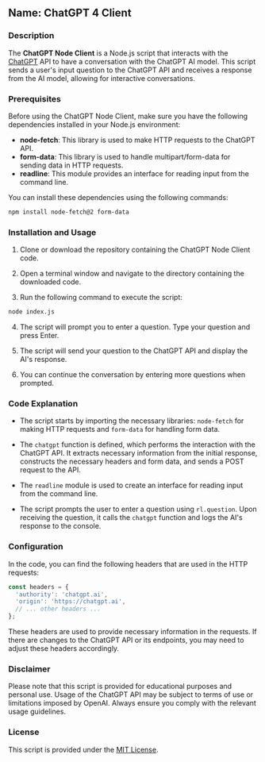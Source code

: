 ## Name: ChatGPT 4 Client

### Description
The **ChatGPT Node Client** is a Node.js script that interacts with the [ChatGPT](https://chatgpt.ai/) API to have a conversation with the ChatGPT AI model. This script sends a user's input question to the ChatGPT API and receives a response from the AI model, allowing for interactive conversations.

### Prerequisites
Before using the ChatGPT Node Client, make sure you have the following dependencies installed in your Node.js environment:
- **node-fetch**: This library is used to make HTTP requests to the ChatGPT API.
- **form-data**: This library is used to handle multipart/form-data for sending data in HTTP requests.
- **readline**: This module provides an interface for reading input from the command line.

You can install these dependencies using the following commands:
```sh
npm install node-fetch@2 form-data
```

### Installation and Usage
1. Clone or download the repository containing the ChatGPT Node Client code.

2. Open a terminal window and navigate to the directory containing the downloaded code.

3. Run the following command to execute the script:
```sh
node index.js
```

4. The script will prompt you to enter a question. Type your question and press Enter.

5. The script will send your question to the ChatGPT API and display the AI's response.

6. You can continue the conversation by entering more questions when prompted.

### Code Explanation
- The script starts by importing the necessary libraries: `node-fetch` for making HTTP requests and `form-data` for handling form data.

- The `chatgpt` function is defined, which performs the interaction with the ChatGPT API. It extracts necessary information from the initial response, constructs the necessary headers and form data, and sends a POST request to the API.

- The `readline` module is used to create an interface for reading input from the command line.

- The script prompts the user to enter a question using `rl.question`. Upon receiving the question, it calls the `chatgpt` function and logs the AI's response to the console.

### Configuration
In the code, you can find the following headers that are used in the HTTP requests:
```javascript
const headers = {
  'authority': 'chatgpt.ai',
  'origin': 'https://chatgpt.ai',
  // ... other headers ...
};
```
These headers are used to provide necessary information in the requests. If there are changes to the ChatGPT API or its endpoints, you may need to adjust these headers accordingly.

### Disclaimer
Please note that this script is provided for educational purposes and personal use. Usage of the ChatGPT API may be subject to terms of use or limitations imposed by OpenAI. Always ensure you comply with the relevant usage guidelines.

### License
This script is provided under the [MIT License](https://opensource.org/licenses/MIT).
